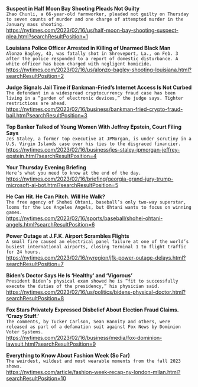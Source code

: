 **Suspect in Half Moon Bay Shooting Pleads Not Guilty**\
`Zhao Chunli, a 66-year-old farmworker, pleaded not guilty on Thursday to seven counts of murder and one charge of attempted murder in the January mass shooting.`\
https://nytimes.com/2023/02/16/us/half-moon-bay-shooting-suspect-plea.html?searchResultPosition=1

**Louisiana Police Officer Arrested in Killing of Unarmed Black Man**\
`Alonzo Bagley, 43, was fatally shot in Shreveport, La., on Feb. 3 after the police responded to a report of domestic disturbance. A white officer has been charged with negligent homicide.`\
https://nytimes.com/2023/02/16/us/alonzo-bagley-shooting-louisiana.html?searchResultPosition=2

**Judge Signals Jail Time if Bankman-Fried’s Internet Access Is Not Curbed**\
`The defendant in a widespread cryptocurrency fraud case has been living in a “garden of electronic devices,” the judge says. Tighter restrictions are ahead.`\
https://nytimes.com/2023/02/16/business/bankman-fried-crypto-fraud-bail.html?searchResultPosition=3

**Top Banker Talked of Young Women With Jeffrey Epstein, Court Filing Says**\
`Jes Staley, a former top executive at JPMorgan, is under scrutiny in a U.S. Virgin Islands case over his ties to the disgraced financier.`\
https://nytimes.com/2023/02/16/business/jes-staley-jpmorgan-jeffrey-epstein.html?searchResultPosition=4

**Your Thursday Evening Briefing**\
`Here’s what you need to know at the end of the day.`\
https://nytimes.com/2023/02/16/briefing/georgia-grand-jury-trump-microsoft-ai-bot.html?searchResultPosition=5

**He Can Hit. He Can Pitch. Will He Walk?**\
`The free agency of Shohei Ohtani, baseball’s only two-way superstar, looms for the Los Angeles Angels, but Ohtani wants to focus on winning games.`\
https://nytimes.com/2023/02/16/sports/baseball/shohei-ohtani-angels.html?searchResultPosition=6

**Power Outage at J.F.K. Airport Scrambles Flights**\
`A small fire caused an electrical panel failure at one of the world’s busiest international airports, closing Terminal 1 to flight traffic for 24 hours.`\
https://nytimes.com/2023/02/16/nyregion/jfk-power-outage-delays.html?searchResultPosition=7

**Biden’s Doctor Says He Is ‘Healthy’ and ‘Vigorous’**\
`President Biden’s physical exam showed he is “fit to successfully execute the duties of the presidency,” his physician said.`\
https://nytimes.com/2023/02/16/us/politics/bidens-physical-doctor.html?searchResultPosition=8

**Fox Stars Privately Expressed Disbelief About Election Fraud Claims. ‘Crazy Stuff.’**\
`The comments, by Tucker Carlson, Sean Hannity and others, were released as part of a defamation suit against Fox News by Dominion Voter Systems.`\
https://nytimes.com/2023/02/16/business/media/fox-dominion-lawsuit.html?searchResultPosition=9

**Everything to Know About Fashion Week (So Far)**\
`The weirdest, wildest and most wearable moments from the fall 2023 shows.`\
https://nytimes.com/article/fashion-week-recap-ny-london-milan.html?searchResultPosition=10

